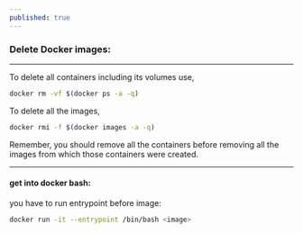 ```yaml
---
published: true
---
```

### Delete Docker images:

---

To delete all containers including its volumes use,

```sh
docker rm -vf $(docker ps -a -q)
```



To delete all the images,

```sh
docker rmi -f $(docker images -a -q)
```

Remember, you should remove all the containers before removing all the images from which those containers were created.

---


#### get into docker bash:

you have to run entrypoint before image:
```sh
docker run -it --entrypoint /bin/bash <image>
```

